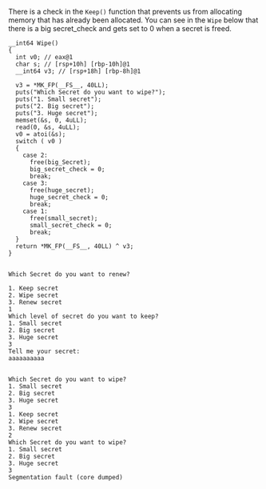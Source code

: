 
There is a check in the `Keep()` function that prevents us from allocating memory that has already been allocated.
You can see in the `Wipe` below that there is a big secret_check and gets set to 0 when a secret is freed.
```language-c
__int64 Wipe()
{
  int v0; // eax@1
  char s; // [rsp+10h] [rbp-10h]@1
  __int64 v3; // [rsp+18h] [rbp-8h]@1

  v3 = *MK_FP(__FS__, 40LL);
  puts("Which Secret do you want to wipe?");
  puts("1. Small secret");
  puts("2. Big secret");
  puts("3. Huge secret");
  memset(&s, 0, 4uLL);
  read(0, &s, 4uLL);
  v0 = atoi(&s);
  switch ( v0 )
  {
    case 2:
      free(big_Secret);
      big_secret_check = 0;
      break;
    case 3:
      free(huge_secret);
      huge_secret_check = 0;
      break;
    case 1:
      free(small_secret);
      small_secret_check = 0;
      break;
  }
  return *MK_FP(__FS__, 40LL) ^ v3;
}
```

```language-bash

Which Secret do you want to renew?

1. Keep secret
2. Wipe secret
3. Renew secret
1
Which level of secret do you want to keep?
1. Small secret
2. Big secret
3. Huge secret
3
Tell me your secret:
aaaaaaaaaa


Which Secret do you want to wipe?
1. Small secret
2. Big secret
3. Huge secret
3
1. Keep secret
2. Wipe secret
3. Renew secret
2
Which Secret do you want to wipe?
1. Small secret
2. Big secret
3. Huge secret
3
Segmentation fault (core dumped)

```
